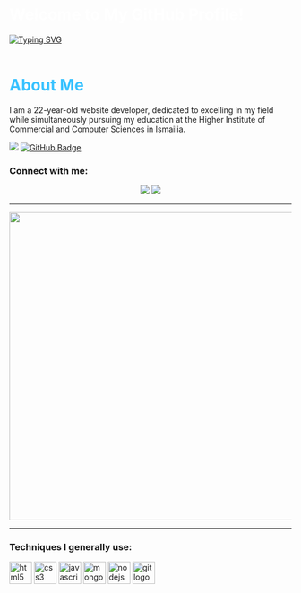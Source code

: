 <h1 align="left" style="color: #ffffff;">Welcome to My GitHub Profile!</h1> 
<div align="left">
  <a href="https://git.io/typing-svg">
    <img src="https://readme-typing-svg.herokuapp.com?font=Fira+Code&weight=300&size=30&pause=500&color=ffffff&background=FFE60000&vCenter=true&multiline=true&width=500&height=70&lines=Hi+%F0%9F%91%8B%2C+I'm+Youssef+Wahba" alt="Typing SVG" />
  </a>
</div>
<br>

<h1 align="left" style="color: #38C2FF;">About Me</h1>

<p align="left">
  I am a 22-year-old website developer, dedicated to excelling in my field while simultaneously pursuing my education at the Higher Institute of Commercial and Computer Sciences in Ismailia.
  
  <a href="https://github.com/TheYoussefWahba "><img src="https://komarev.com/ghpvc/?username=TheYoussefWahba "></a>
  <a href="https://github.com/TheYoussefWahba?tab=followers"><img src="https://img.shields.io/github/followers/TheYoussefWahba?label=Followers&style=social" alt="GitHub Badge"></a>
</p>

<h3 align="left">Connect with me:</h3>

<div align="center">
  <a href="https://www.youtube.com/@TheYoussefWahba" target="_blank"><img src="https://img.shields.io/badge/YouTube-FF0000?style=for-the-badge&logo=youtube&logoColor=white" target="_blank"></a>
  <a href="https://www.linkedin.com/in/youssef-wahba-572223286/" target="_blank"><img src="https://img.shields.io/badge/-LinkedIn-%230077B5?style=for-the-badge&logo=linkedin&logoColor=white" target="_blank"></a>

---
  <a href="https://lanyard.cnrad.dev/api/1056186358848295052" target="_blank"><img src="https://lanyard.cnrad.dev/api/1056186358848295052" width=550 target="_blank"></a>

 <!-- <a href = "https://discord.gg/user/1056186358848295052"><img src="https://img.shields.io/badge/Discord-%235865F2.svg?style=for-the-badge&logo=discord&logoColor=white" target="_blank"></a> -->
</div>

---


<h3 align="left">Techniques I generally use:</h3>
<div align="left">
  <img src="https://img.shields.io/badge/HTML5-E34F26?logo=html5&logoColor=white&style=for-the-badge" height="40" alt="html5 logo"  />
  <img src="https://img.shields.io/badge/CSS3-1572B6?logo=css3&logoColor=white&style=for-the-badge" height="40" alt="css3 logo"  />
  <img src="https://cdn.jsdelivr.net/gh/devicons/devicon/icons/javascript/javascript-plain.svg" height="40" alt="javascript logo"  />
 <!-- <img src="https://cdn.jsdelivr.net/gh/devicons/devicon/icons/typescript/typescript-plain.svg" height="40" alt="typescript logo"  /> -->
 <!--   <img src="https://cdn.simpleicons.org/react/61DAFB" height="40" alt="react logo"  /> -->
 <!-- <img src="https://img.shields.io/badge/Bootstrap-7952B3?logo=bootstrap&logoColor=white&style=for-the-badge" height="40" alt="bootstrap logo"  /> -->
 <!-- <img src="https://img.shields.io/badge/Tailwind CSS-06B6D4?logo=tailwindcss&logoColor=black&style=for-the-badge" height="40" alt="tailwindcss logo"  /> -->
  <img src="https://img.shields.io/badge/MongoDB-47A248?logo=mongodb&logoColor=white&style=for-the-badge" height="40" alt="mongodb logo"  />
  <img src="https://img.shields.io/badge/Node.js-339933?logo=nodedotjs&logoColor=white&style=for-the-badge" height="40" alt="nodejs logo"  />
  <img src="https://img.shields.io/badge/Git-F05032?logo=git&logoColor=white&style=for-the-badge" height="40" alt="git logo"  />
</div>


